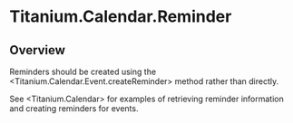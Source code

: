 # Titanium.Calendar.Reminder

<ProxySummary/>

## Overview

Reminders should be created using the <Titanium.Calendar.Event.createReminder> method 
rather than directly.

See <Titanium.Calendar> for examples of retrieving reminder information and creating 
reminders for events.

<ApiDocs/>
